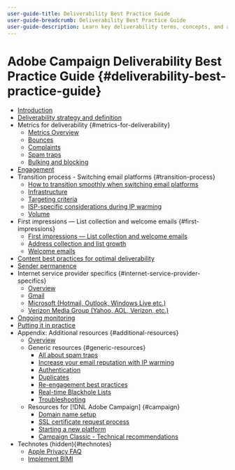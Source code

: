 ```yaml
---
user-guide-title: Deliverability Best Practice Guide
user-guide-breadcrumb: Deliverability Best Practice Guide
user-guide-description: Learn key deliverability terms, concepts, and approaches to empower you to ensure your marketing program success.
---
```


# Adobe Campaign Deliverability Best Practice Guide {#deliverability-best-practice-guide}

+ [Introduction](/help/introduction.md)
+ [Deliverability strategy and definition](/help/deliverability-strategy-and-definition.md)
+ Metrics for deliverability {#metrics-for-deliverability}
  + [Metrics Overview](/help/metrics/metrics-overview.md)
  + [Bounces](/help/metrics/bounces.md)
  + [Complaints](/help/metrics/complaints.md)
  + [Spam traps](/help/metrics/spam-traps.md)
  + [Bulking and blocking](/help/metrics/bulking-and-blocking.md)
+ [Engagement](/help/engagement.md)
+ Transition process - Switching email platforms {#transition-process}
  + [How to transition smoothly when switching email platforms](/help/transition-process/switching-email-platforms.md)
  + [Infrastructure](/help/transition-process/infrastructure.md)
  + [Targeting criteria](/help/transition-process/targeting-criteria.md)
  + [ISP-specific considerations during IP warming](/help/transition-process/isp-specific-considerations-during-ip-warming.md)
  + [Volume](/help/transition-process/volume.md)
+ First impressions — List collection and welcome emails {#first-impressions}
  + [First impressions — List collection and welcome emails](/help/first-impressions/introduction.md)
  + [Address collection and list growth](/help/first-impressions/address-collection-and-list-growth.md)
  + [Welcome emails](/help/first-impressions/welcome-emails.md)
+ [Content best practices for optimal deliverability](/help/content-best-practices-for-optimal-delivery.md)
+ [Sender permanence](/help/sender-permanence.md)
+ Internet service provider specifics {#internet-service-provider-specifics}
  + [Overview](/help/internet-service-provider-specifics/overview.md)
  + [Gmail](/help/internet-service-provider-specifics/gmail.md)
  + [Microsoft (Hotmail, Outlook, Windows Live etc.)](/help/internet-service-provider-specifics/microsoft.md)
  + [Verizon Media Group (Yahoo, AOL, Verizon, etc.)](/help/internet-service-provider-specifics/verizon-media-group.md)
+ [Ongoing monitoring](/help/ongoing-monitoring.md)
+ [Putting it in practice](/help/putting-it-in-practice.md)
+ Appendix: Additional resources {#additional-resources}
  + [Overview](/help/additional-resources/general-resources.md)
  + Generic resources {#generic-resources}
    + [All about spam traps](/help/additional-resources/all-about-spam-traps.md)
    + [Increase your email reputation with IP warming](/help/additional-resources/increase-reputation-with-ip-warming.md)
    + [Authentication](/help/additional-resources/authentication.md)
    + [Duplicates](/help/additional-resources/duplicates.md)
    + [Re-engagement best practices](/help/additional-resources/re-engagement.md)
    + [Real-time Blackhole Lists](/help/additional-resources/blocklist-databases.md)
    + [Troubleshooting](/help/additional-resources/troubleshooting.md)
  + Resources for [!DNL Adobe Campaign] {#campaign}
    + [Domain name setup](/help/additional-resources/ac-domain-name-setup.md)
    + [SSL certificate request process](/help/additional-resources/ac-ssl-certificate-request.md)
    + [Starting a new platform](/help/additional-resources/ac-starting-new-platform.md)
    + [Campaign Classic - Technical recommendations](/help/additional-resources/acc-technical-recommendations.md)
+ Technotes (hidden){#technotes}
  + [Apple Privacy FAQ](/help/technotes/apple-mail-privacy-faq.md)
  + [Implement BIMI](/help/technotes/implement-bimi.md)
